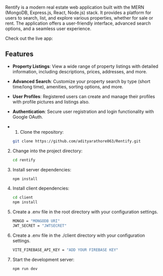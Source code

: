 Rentify is a modern real estate web application built with the MERN (MongoDB, Express.js, React, Node.js) stack. It provides a platform for users to search, list, and explore various properties, whether for sale or rent. The application offers a user-friendly interface, advanced search options, and a seamless user experience.

Check out the live app: 

## Features

- **Property Listings**: View a wide range of property listings with detailed information, including descriptions, prices, addresses, and more.

- **Advanced Search**: Customize your property search by type (short time/long time), amenities, sorting options, and more.

- **User Profiles**: Registered users can create and manage their profiles with profile pictures and listings also.

- **Authentication**: Secure user registration and login functionality with Google OAuth.

- 1. Clone the repository:

   ```bash
   git clone https://github.com/adityarathore063/Rentify.git
   ```

2. Change into the project directory:
   ```bash
   cd rentify
   ```
3. Install server dependencies:

   ```bash
   npm install
   ```

4. Install client dependencies:

   ```bash
   cd client
   npm install
   ```

5. Create a .env file in the root directory with your configuration settings.

   ```bash
   MONGO = "MONGODB URI"
   JWT_SECRET = "JWTSECRET"
   ```

6. Create a .env file in the ./client directory with your configuration settings.

   ```bash
   VITE_FIREBASE_API_KEY = "ADD YOUR FIREBASE KEY"
   ```

7. Start the development server:

   ```bash
   npm run dev
   ```
